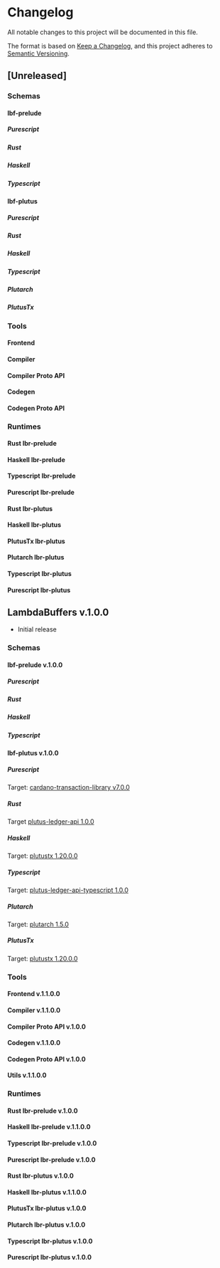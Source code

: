 # Changelog

All notable changes to this project will be documented in this file.

The format is based on [Keep a Changelog](https://keepachangelog.com/en/1.1.0/),
and this project adheres to [Semantic Versioning](https://semver.org/spec/v2.0.0.html).

## [Unreleased]

### Schemas

#### lbf-prelude
##### Purescript
##### Rust
##### Haskell
##### Typescript

#### lbf-plutus
##### Purescript
##### Rust
##### Haskell
##### Typescript
##### Plutarch
##### PlutusTx

### Tools

#### Frontend
#### Compiler
#### Compiler Proto API
#### Codegen
#### Codegen Proto API

### Runtimes

#### Rust lbr-prelude
#### Haskell lbr-prelude
#### Typescript lbr-prelude
#### Purescript lbr-prelude

#### Rust lbr-plutus
#### Haskell lbr-plutus
#### PlutusTx lbr-plutus
#### Plutarch lbr-plutus
#### Typescript lbr-plutus
#### Purescript lbr-plutus

## LambdaBuffers v.1.0.0

- Initial release

### Schemas

#### lbf-prelude v.1.0.0
##### Purescript
##### Rust
##### Haskell
##### Typescript

#### lbf-plutus v.1.0.0
##### Purescript

Target: [cardano-transaction-library v7.0.0](https://github.com/Plutonomicon/cardano-transaction-lib/releases/tag/v7.0.0)

##### Rust

Target [plutus-ledger-api 1.0.0](https://crates.io/crates/plutus-ledger-api)

##### Haskell

Target: [plutustx 1.20.0.0](https://github.com/IntersectMBO/plutus/tree/1.20.0.0/plutus-tx)

##### Typescript

Target: [plutus-ledger-api-typescript 1.0.0](https://github.com/mlabs-haskell/plutus-ledger-api-typescript/tree/f601bc2b13c6866641a009e869586ce90138e7c7)

##### Plutarch

Target: [plutarch 1.5.0](https://github.com/Plutonomicon/plutarch-plutus/tree/780d350f1985e89e3294861118f721d4141b2a6a)

##### PlutusTx

Target: [plutustx 1.20.0.0](https://github.com/IntersectMBO/plutus/tree/1.20.0.0/plutus-tx)

### Tools

#### Frontend v.1.1.0.0
#### Compiler v.1.1.0.0
#### Compiler Proto API v.1.0.0
#### Codegen v.1.1.0.0
#### Codegen Proto API v.1.0.0
#### Utils v.1.1.0.0

### Runtimes

#### Rust lbr-prelude v.1.0.0
#### Haskell lbr-prelude v.1.1.0.0
#### Typescript lbr-prelude v.1.0.0
#### Purescript lbr-prelude v.1.0.0

#### Rust lbr-plutus v.1.0.0
#### Haskell lbr-plutus v.1.1.0.0
#### PlutusTx lbr-plutus v.1.0.0
#### Plutarch lbr-plutus v.1.0.0
#### Typescript lbr-plutus v.1.0.0
#### Purescript lbr-plutus v.1.0.0

